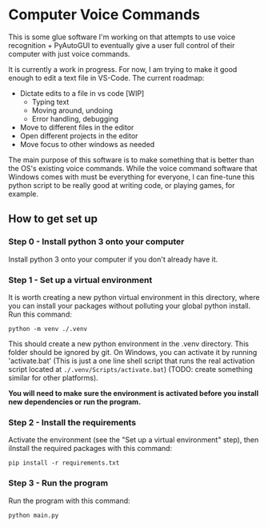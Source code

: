 # Computer Voice Commands

This is some glue software I'm working on that attempts to use voice recognition + PyAutoGUI to eventually give a user full control of their computer with just voice commands.

It is currently a work in progress. For now, I am trying to make it good enough to edit a text file in VS-Code. The current roadmap:
- Dictate edits to a file in vs code [WIP]
    - Typing text
    - Moving around, undoing
    - Error handling, debugging
- Move to different files in the editor
- Open different projects in the editor
- Move focus to other windows as needed

The main purpose of this software is to make something that is better than the OS's existing voice commands. 
While the voice command software that Windows comes with must be everything for everyone, I can fine-tune this python script to be really good at writing code, or playing games, for example.


## How to get set up

### Step 0 - Install python 3 onto your computer

Install python 3 onto your computer if you don't already have it.

### Step 1 - Set up a virtual environment

It is worth creating a new python virtual environment in this directory, where you can install your packages without polluting your global python install. Run this command:

```
python -m venv ./.venv
```

This should create a new python environment in the .venv directory. This folder should be ignored by git. On Windows, you can activate it by running 'activate.bat' (This is just a one line shell script that runs the real activation script located at `./.venv/Scripts/activate.bat`) (TODO: create something similar for other platforms). 

**You will need to make sure the environment is activated before you install new dependencies or run the program.**

### Step 2 - Install the requirements

Activate the environment (see the "Set up a virtual environment" step), then iInstall the required packages with this command:

```
pip install -r requirements.txt
```

### Step 3 - Run the program

Run the program with this command:

```
python main.py
```

